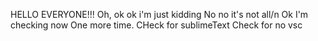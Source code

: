 HELLO EVERYONE!!! Oh, ok ok i'm just kidding
No no it's not all/n
Ok I'm checking now
One more time. CHeck for sublimeText
Check for no vsc
